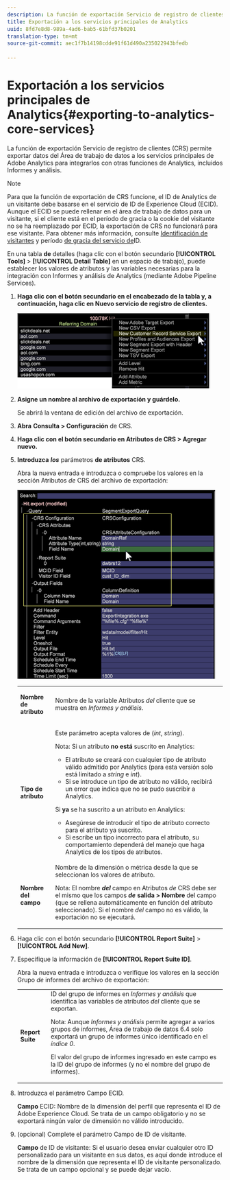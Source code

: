```yaml
---
description: La función de exportación Servicio de registro de clientes (CRS) permite exportar datos del Área de trabajo de datos a los servicios principales de Adobe Analytics para integrarlos con otras funciones de Analytics, incluidos Informes y análisis.
title: Exportación a los servicios principales de Analytics
uuid: 8fd7e8d8-989a-4ad6-bab5-61bfd37b0201
translation-type: tm+mt
source-git-commit: aec1f7b14198cdde91f61d490a235022943bfedb

---
```



# Exportación a los servicios principales de Analytics{#exporting-to-analytics-core-services}

La función de exportación Servicio de registro de clientes (CRS) permite exportar datos del Área de trabajo de datos a los servicios principales de Adobe Analytics para integrarlos con otras funciones de Analytics, incluidos Informes y análisis.

>[!NOTE]
>
>Para que la función de exportación de CRS funcione, el ID de Analytics de un visitante debe basarse en el servicio de ID de Experience Cloud (ECID). Aunque el ECID se puede rellenar en el área de trabajo de datos para un visitante, si el cliente está en el período de gracia o la cookie del visitante no se ha reemplazado por ECID, la exportación de CRS no funcionará para ese visitante. Para obtener más información, consulte [Identificación de visitantes](https://docs.adobe.com/content/help/en/analytics/export/analytics-data-feed/data-feed-contents/datafeeds-visid.html) y período [de gracia del servicio de](https://docs.adobe.com/content/help/en/id-service/using/reference/analytics-reference/grace-period.html)ID.

En una tabla **de** detalles (haga clic con el botón secundario **[!UICONTROL Tools]** > **[!UICONTROL Detail Table]** en un espacio de trabajo), puede establecer los valores de atributos y las variables necesarias para la integración con Informes y análisis de Analytics (mediante Adobe Pipeline Services).

1. **Haga clic con el botón secundario en el encabezado de la tabla y, a continuación, haga clic en Nuevo servicio de registro de clientes.**

   ![](assets/6_4_CRS.png)

1. **Asigne un nombre al archivo de exportación y guárdelo.**

   Se abrirá la ventana de edición del archivo de exportación.

1. **Abra** **Consulta > Configuración** de CRS.
1. **Haga clic con el botón secundario en Atributos de CRS > Agregar nuevo.**
1. **Introduzca** ***los*** parámetros **de atributos** CRS.

   Abra la nueva entrada e introduzca o compruebe los valores en la sección Atributos *de* CRS del archivo de exportación:

   ![](assets/6_4_CRS1.png)

   <table id="table_8156A2C66C0E41D381C31F1082CCA479"> 
    <tbody> 
      <tr> 
      <td colname="col1"> <p><b>Nombre de atributo</b> </p> </td> 
      <td colname="col2">Nombre de la variable Atributos <i>del</i> cliente que se muestra en <i>Informes y análisis</i>. </td> 
      </tr> 
      <tr> 
      <td colname="col1"><b>Tipo de atributo</b> </td> 
      <td colname="col2"> <p>Este parámetro acepta valores de (<i>int</i>, <i>string</i>). </p> <p>Nota: Si un atributo <b>no está</b> suscrito en Analytics: <p> 
      <ul id="ul_B77BF6FDA3FB4F1BBF9380C2FD938270"> 
       <li id="li_3D099456AF6B4103B227D841C81AB936">El atributo se creará con cualquier tipo de atributo válido admitido por Analytics (para esta versión solo está limitado a <i>string</i> e <i>int</i>). </li> 
       <li id="li_EA1DBDB2E6BE49278C6CD6A5503EDC8A">Si se introduce un tipo de atributo no válido, recibirá un error que indica que no se pudo suscribir a Analytics. </li> 
      </ul> </p> <p>Si <b>ya</b> se ha suscrito a un atributo en Analytics: </p> <p> 
      <ul id="ul_16415B639F1C49A5AE9932C128184171"> 
       <li id="li_83C90D44FE5C4D979DEA786660C7F3EC">Asegúrese de introducir el tipo de atributo correcto para el atributo ya suscrito. </li> 
       <li id="li_02C5024E335C4C59B4F7B0084232CC24">Si escribe un tipo incorrecto para el atributo, su comportamiento dependerá del manejo que haga Analytics de los tipos de atributos. </li> 
      </ul> </p> </p> </td> 
      </tr> 
      <tr> 
      <td colname="col1"> <p><b>Nombre del campo</b> </p> </td> 
      <td colname="col2">Nombre de la dimensión o métrica desde la que se seleccionan los valores de atributo. <p>Nota: El nombre <i><b>del</b></i> campo en Atributos <i>de</i> CRS debe ser el mismo que los campos <b><i>de</i> salida &gt; Nombre <i></i></b> del campo (que se rellena automáticamente en función del atributo seleccionado). Si el nombre <i>del</i> campo no es válido, la exportación no se ejecutará. </p> </td> 
      </tr> 
    </tbody> 
   </table>

1. Haga clic con el botón secundario **[!UICONTROL Report Suite]** > **[!UICONTROL Add New]**.
1. Especifique la información de **[!UICONTROL Report Suite ID]**.

   Abra la nueva entrada e introduzca o verifique los valores en la sección Grupo *de* informes del archivo de exportación:

   <table id="table_A3279CADB74C441DA2E062E2123CE9D4"> 
    <tbody> 
      <tr> 
      <td colname="col1"><b>Report Suite</b> </td> 
      <td colname="col2">ID del grupo de informes en <i>Informes y análisis</i> que identifica las variables de atributos <i>del</i> cliente que se exportan. <p> <p>Nota: Aunque <i>Informes y análisis</i> permite agregar a varios grupos de informes, Área de trabajo de datos 6.4 solo exportará un grupo de informes único identificado en el <i>índice 0</i>. <p>El valor del grupo de informes ingresado en este campo es la ID del grupo de informes (y no el nombre del grupo de informes). </p> </p> </p> </td> 
      </tr> 
    </tbody> 
   </table>

1. Introduzca el parámetro Campo ECID.

   **Campo** ECID: Nombre de la dimensión del perfil que representa el ID de Adobe Experience Cloud. Se trata de un campo obligatorio y no se exportará ningún valor de dimensión no válido introducido.

1. (opcional) Complete el parámetro Campo de ID de visitante.

   **Campo** de ID de visitante: Si el usuario desea enviar cualquier otro ID personalizado para un visitante en sus datos, es aquí donde introduce el nombre de la dimensión que representa el ID de visitante personalizado. Se trata de un campo opcional y se puede dejar vacío.
